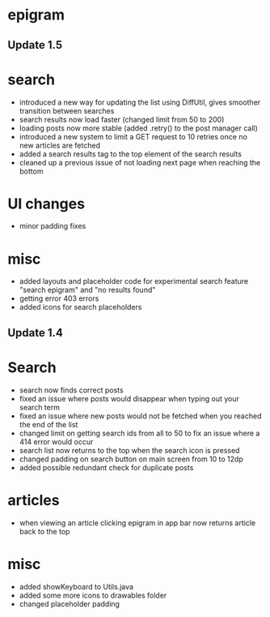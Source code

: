 # epigram


## Update 1.5
# search
- introduced a new way for updating the list using DiffUtil, gives smoother transition between searches
- search results now load faster (changed limit from 50 to 200)
- loading posts now more stable (added .retry() to the post manager call)
- introduced a new system to limit a GET request to 10 retries once no new articles are fetched
- added a search results tag to the top element of the search results
- cleaned up a previous issue of not loading next page when reaching the bottom

# UI changes
- minor padding fixes

# misc
- added layouts and placeholder code for experimental search feature
"search epigram" and "no results found"
- getting error 403 errors
- added icons for search placeholders

## Update 1.4
# Search
- search now finds correct posts
- fixed an issue where posts would disappear when typing out your search term
- fixed an issue where new posts would not be fetched when you reached the end of the list
- changed limit on getting search ids from all to 50 to fix an issue where a 414 error would occur
- search list now returns to the top when the search icon is pressed
- changed padding on search button on main screen from 10 to 12dp
- added possible redundant check for duplicate posts

# articles
- when viewing an article clicking epigram in app bar now returns article back to the top

# misc
- added showKeyboard to Utils.java
- added some more icons to drawables folder
- changed placeholder padding

